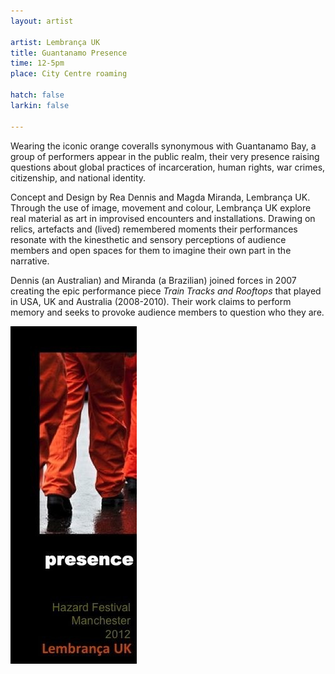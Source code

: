 ```yaml
---
layout: artist

artist: Lembrança UK
title: Guantanamo Presence
time: 12-5pm
place: City Centre roaming

hatch: false
larkin: false

---
```


Wearing the iconic orange coveralls synonymous with Guantanamo Bay, a group of performers appear in the public realm, their very presence raising questions about global practices of incarceration, human rights, war crimes, citizenship, and national identity.   
 
Concept and Design by Rea Dennis and Magda Miranda, Lembrança UK. Through the use of image, movement and colour, Lembrança UK explore real material as art in improvised encounters and installations. Drawing on relics, artefacts and (lived) remembered moments their performances resonate with the kinesthetic and sensory perceptions of audience members and open spaces for them to imagine their own part in the narrative.    
 
Dennis (an Australian) and Miranda (a Brazilian) joined forces in 2007 creating the epic performance piece *Train Tracks and Rooftops* that played in USA, UK and Australia (2008-2010). Their work claims to perform memory and seeks to provoke audience members to question who they are.

![Guantanamo Presence](GPresence.jpg)
